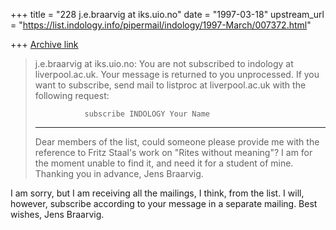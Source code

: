+++
title = "228 j.e.braarvig at iks.uio.no"
date = "1997-03-18"
upstream_url = "https://list.indology.info/pipermail/indology/1997-March/007372.html"

+++
[Archive link](https://list.indology.info/pipermail/indology/1997-March/007372.html)

>j.e.braarvig at iks.uio.no: You are not subscribed to indology at liverpool.ac.uk.
>Your message is returned to you unprocessed. If you want to subscribe,
>send mail to listproc at liverpool.ac.uk with the following request:
>
>                subscribe INDOLOGY Your Name
>
>-------------------------------------------------------------------------------
>Dear members of the list, could someone please provide me with the
>reference to Fritz Staal's work on "Rites without meaning"? I am for the
>moment unable to find it, and need it for a student of mine. Thanking you
>in advance, Jens Braarvig.


I am sorry, but I am receiving all the mailings, I think, from the list. I
will, however, subscribe according to your message in a separate mailing.
Best wishes, Jens Braarvig.






